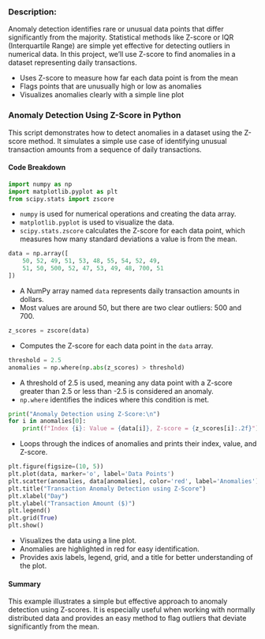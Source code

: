 ### Description:

Anomaly detection identifies rare or unusual data points that differ significantly from the majority. Statistical methods like Z-score or IQR (Interquartile Range) are simple yet effective for detecting outliers in numerical data. In this project, we’ll use Z-score to find anomalies in a dataset representing daily transactions.

- Uses Z-score to measure how far each data point is from the mean
- Flags points that are unusually high or low as anomalies
- Visualizes anomalies clearly with a simple line plot

### Anomaly Detection Using Z-Score in Python

This script demonstrates how to detect anomalies in a dataset using the Z-score method. It simulates a simple use case of identifying unusual transaction amounts from a sequence of daily transactions.

#### Code Breakdown

```python
import numpy as np
import matplotlib.pyplot as plt
from scipy.stats import zscore
```

* `numpy` is used for numerical operations and creating the data array.
* `matplotlib.pyplot` is used to visualize the data.
* `scipy.stats.zscore` calculates the Z-score for each data point, which measures how many standard deviations a value is from the mean.

```python
data = np.array([
    50, 52, 49, 51, 53, 48, 55, 54, 52, 49,
    51, 50, 500, 52, 47, 53, 49, 48, 700, 51
])
```

* A NumPy array named `data` represents daily transaction amounts in dollars.
* Most values are around 50, but there are two clear outliers: 500 and 700.

```python
z_scores = zscore(data)
```

* Computes the Z-score for each data point in the `data` array.

```python
threshold = 2.5
anomalies = np.where(np.abs(z_scores) > threshold)
```

* A threshold of 2.5 is used, meaning any data point with a Z-score greater than 2.5 or less than -2.5 is considered an anomaly.
* `np.where` identifies the indices where this condition is met.

```python
print("Anomaly Detection using Z-Score:\n")
for i in anomalies[0]:
    print(f"Index {i}: Value = {data[i]}, Z-score = {z_scores[i]:.2f}")
```

* Loops through the indices of anomalies and prints their index, value, and Z-score.

```python
plt.figure(figsize=(10, 5))
plt.plot(data, marker='o', label='Data Points')
plt.scatter(anomalies, data[anomalies], color='red', label='Anomalies')
plt.title("Transaction Anomaly Detection using Z-Score")
plt.xlabel("Day")
plt.ylabel("Transaction Amount ($)")
plt.legend()
plt.grid(True)
plt.show()
```

* Visualizes the data using a line plot.
* Anomalies are highlighted in red for easy identification.
* Provides axis labels, legend, grid, and a title for better understanding of the plot.

#### Summary

This example illustrates a simple but effective approach to anomaly detection using Z-scores. It is especially useful when working with normally distributed data and provides an easy method to flag outliers that deviate significantly from the mean.
